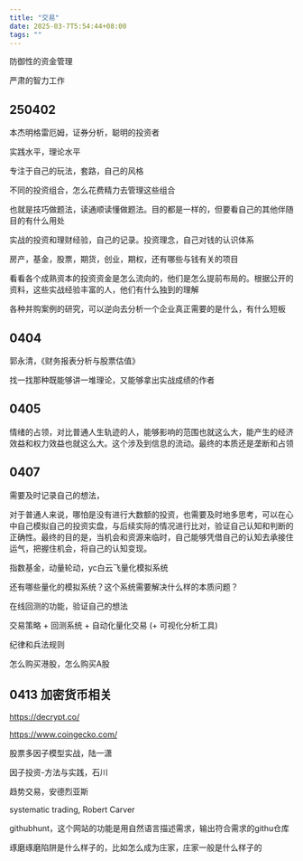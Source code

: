 ```yaml
---
title: "交易"
date: 2025-03-7T5:54:44+08:00
tags: ""
---
```


防御性的资金管理

严肃的智力工作

## 250402

本杰明格雷厄姆，证券分析，聪明的投资者

实践水平，理论水平

专注于自己的玩法，套路，自己的风格

不同的投资组合，怎么花费精力去管理这些组合

也就是技巧做题法，读通顺读懂做题法。目的都是一样的，但要看自己的其他伴随目的有什么用处

实战的投资和理财经验，自己的记录。投资理念，自己对钱的认识体系

房产，基金，股票，期货，创业，期权，还有哪些与钱有关的项目

看看各个成熟资本的投资资金是怎么流向的，他们是怎么提前布局的。根据公开的资料，这些实战经验丰富的人，他们有什么独到的理解

各种并购案例的研究，可以逆向去分析一个企业真正需要的是什么，有什么短板

## 0404

郭永清，《财务报表分析与股票估值》

找一找那种既能够讲一堆理论，又能够拿出实战成绩的作者

## 0405

情绪的占领，对比普通人生轨迹的人，能够影响的范围也就这么大，能产生的经济效益和权力效益也就这么大。这个涉及到信息的流动。最终的本质还是垄断和占领

## 0407

需要及时记录自己的想法，

对于普通人来说，哪怕是没有进行大数额的投资，也需要及时地多思考，可以在心中自己模拟自己的投资实盘，与后续实际的情况进行比对，验证自己认知和判断的正确性。最终的目的是，当机会和资源来临时，自己能够凭借自己的认知去承接住运气，把握住机会，将自己的认知变现。

指数基金，动量轮动，yc白云飞量化模拟系统

还有哪些量化的模拟系统？这个系统需要解决什么样的本质问题？

在线回测的功能，验证自己的想法

交易策略 + 回测系统 + 自动化量化交易 (+ 可视化分析工具)

纪律和兵法规则

怎么购买港股，怎么购买A股

## 0413 加密货币相关

https://decrypt.co/

https://www.coingecko.com/

股票多因子模型实战，陆一潇

因子投资-方法与实践，石川

趋势交易，安德烈亚斯

systematic trading, Robert Carver

githubhunt，这个网站的功能是用自然语言描述需求，输出符合需求的githu仓库

琢磨琢磨陷阱是什么样子的，比如怎么成为庄家，庄家一般是什么样子的